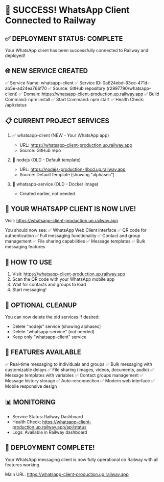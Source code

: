 🎉 SUCCESS! WhatsApp Client Connected to Railway
============================================

✅ DEPLOYMENT STATUS: COMPLETE
------------------------------

Your WhatsApp client has been successfully connected to Railway and deployed!

🌐 NEW SERVICE CREATED
----------------------
✅ Service Name: whatsapp-client
✅ Service ID: 0a824ebd-83ce-471d-ab5e-ad24ea766f70
✅ Source: GitHub repository (r2997790/whatsapp-client)
✅ Domain: https://whatsapp-client-production.up.railway.app
✅ Build Command: npm install
✅ Start Command: npm start
✅ Health Check: /api/status

📋 CURRENT PROJECT SERVICES
---------------------------
1. ✅ whatsapp-client (NEW - Your WhatsApp app)
   - URL: https://whatsapp-client-production.up.railway.app
   - Source: GitHub repo

2. 🔄 nodejs (OLD - Default template)
   - URL: https://nodejs-production-4bcd.up.railway.app
   - Source: Default template (showing "alphasec")

3. 🔄 whatsapp-service (OLD - Docker image)
   - Created earlier, not needed

🚀 YOUR WHATSAPP CLIENT IS NOW LIVE!
------------------------------------

Visit: https://whatsapp-client-production.up.railway.app

You should now see:
✅ WhatsApp Web Client interface
✅ QR code for authentication
✅ Full messaging functionality
✅ Contact and group management
✅ File sharing capabilities
✅ Message templates
✅ Bulk messaging features

📱 HOW TO USE
-------------
1. Visit: https://whatsapp-client-production.up.railway.app
2. Scan the QR code with your WhatsApp mobile app
3. Wait for contacts and groups to load
4. Start messaging!

🔧 OPTIONAL CLEANUP
-------------------
You can now delete the old services if desired:
- Delete "nodejs" service (showing alphasec)
- Delete "whatsapp-service" (not needed)
- Keep only "whatsapp-client" service

🎯 FEATURES AVAILABLE
--------------------
✅ Real-time messaging to individuals and groups
✅ Bulk messaging with customizable delays
✅ File sharing (images, videos, documents, audio)
✅ Message templates with variables
✅ Contact groups management
✅ Message history storage
✅ Auto-reconnection
✅ Modern web interface
✅ Mobile responsive design

📊 MONITORING
-------------
- Service Status: Railway Dashboard
- Health Check: https://whatsapp-client-production.up.railway.app/api/status
- Logs: Available in Railway dashboard

🎊 DEPLOYMENT COMPLETE!
-----------------------
Your WhatsApp messaging client is now fully operational on Railway with all features working.

Main URL: https://whatsapp-client-production.up.railway.app
